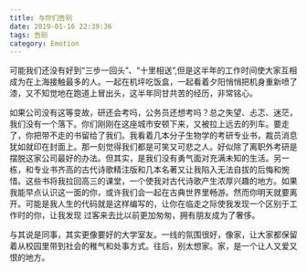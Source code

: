 ```yaml
---
title: 与你们告别
date: 2019-01-16 22:39:36
tags: 告别
category: Emotion
---
```

可能我们还没有好到“三步一回头”、“十里相送”,但是这半年的工作时间使大家互相成为在上海接触最多的人。一起在机坪吃饭盒，一起看着夕阳悄悄把机身重新喷了漆，又不知觉地在跑道上冒出头，这半年同甘共苦的经历，非常铭心。<!--more-->

如果公司没有这等变故，研还会考吗，公务员还想考吗？总之失望、忐忑、迷茫，我们没有一个落下。你们刚刚在这座城市安顿下来，又被拉上远去的列车。要走了，你把带不走的书留给了我们。我看着几本分子生物学的考研专业书，裁员消息犹如就印在封面上。那一刻觉得我们都是可笑又可悲之人。好似除了离职外考研是摆脱这家公司最好的办法。但其实，是我们没有勇气面对充满未知的生活。另一栋，和专业书齐高的古代诗歌精注版和几本名著又让我陷入无法自拔的后悔和惋惜。这些书将我拉回高三的课堂，一个使我对古代诗歌产生浓厚兴趣的地方。如果我能早点认识这一面的你，或许我们会一起在古典世界里畅游。然而你明天就要离开。可能是我人生的代码就是这样编写的，让你在临走之际使我发现一个区别于工作时的你，让我发现 过客来去比以前更加匆匆，拥有朋友成为了奢侈。

与其说是同事，其实更像要好的大学室友。一线的氛围很好，像家，让大家都保留着从校园里带到社会的稚气和处事方式。往后，别太想家。家，是一个让人又爱又恨的地方。